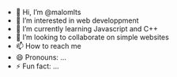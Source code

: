 - 👋 Hi, I’m @malomlts
- 👀 I’m interested in web developpment
- 🌱 I’m currently learning Javascript and C++
- 💞️ I’m looking to collaborate on simple websites
- 📫 How to reach me 
- 😄 Pronouns: ...
- ⚡ Fun fact: ...

<!---
malomlts/malomlts is a ✨ special ✨ repository because its `README.md` (this file) appears on your GitHub profile.
You can click the Preview link to take a look at your changes.
--->
